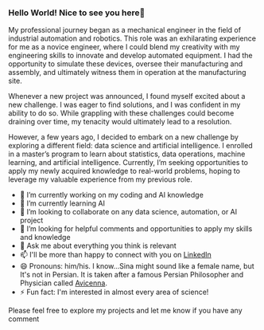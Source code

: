 ### Hello World! Nice to see you here👋

My professional journey began as a mechanical engineer in the field of industrial automation and robotics. This role was an exhilarating experience for me as a novice engineer, where I could blend my creativity with my engineering skills to innovate and develop automated equipment. I had the opportunity to simulate these devices, oversee their manufacturing and assembly, and ultimately witness them in operation at the manufacturing site.

Whenever a new project was announced, I found myself excited about a new challenge. I was eager to find solutions, and I was confident in my ability to do so. While grappling with these challenges could become draining over time, my tenacity would ultimately lead to a resolution.

However, a few years ago, I decided to embark on a new challenge by exploring a different field: data science and artificial intelligence. I enrolled in a master’s program to learn about statistics, data operations, machine learning, and artificial intelligence. Currently, I’m seeking opportunities to apply my newly acquired knowledge to real-world problems, hoping to leverage my valuable experience from my previous role.

- 🔭 I’m currently working on my coding and AI knowledge
- 🌱 I’m currently learning AI
- 👯 I’m looking to collaborate on any data science, automation, or AI project
- 🤔 I’m looking for helpful comments and opportunities to apply my skills and knowledge
- 💬 Ask me about everything you think is relevant
- 📫 I'll be more than happy to connect with you on [LinkedIn](https://www.linkedin.com/in/sinabahrami/)
- 😄 Pronouns: him/his. I know...Sina might sound like a female name, but It's not in Persian. It is taken after a famous Persian Philosopher and Physician called [Avicenna](https://en.wikipedia.org/wiki/Avicenna).
- ⚡ Fun fact: I'm interested in almost every area of science!

Please feel free to explore my projects and let me know if you have any comment

<!--
**sbahrami/sbahrami** is a ✨ _special_ ✨ repository because its `README.md` (this file) appears on your GitHub profile.
-->
